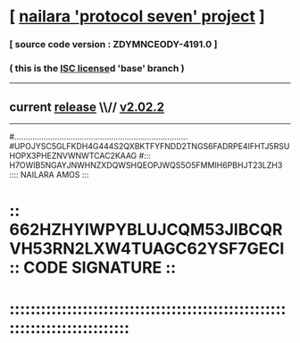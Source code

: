 
# [ [nailara 'protocol seven' project](http://nailara.network/) ]

### [ source code version : ZDYMNCEODY-4191.0 ]

### ( this is the [ISC license](license)d 'base' branch )
---
## current [release](https://github.com/nailara-technologies/protocol-7/releases) \\\\// [v2.02.2](https://github.com/nailara-technologies/protocol-7/releases/tag/v2.02.2)
---

#.............................................................................
#UPOJYSC5GLFKDH4G444S2QXBKTFYFNDD2TNGS6FADRPE4IFHTJ5RSUHOPX3PHEZNVWNWTCAC2KAAG
#::: H7OWIB5NGAYJNWHNZXDQWSHQEOPJWQS5O5FMMIH6PBHJT23LZH3 :::: NAILARA AMOS :::
# :: 662HZHYIWPYBLUJCQM53JIBCQRVH53RN2LXW4TUAGC62YSF7GECI :: CODE SIGNATURE ::
# ::::::::::::::::::::::::::::::::::::::::::::::::::::::::::::::::::::::::::::
